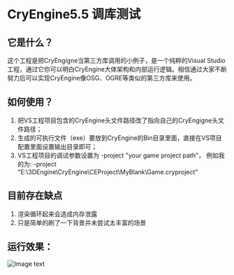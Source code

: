 # CryEngine5.5 调库测试

## 它是什么？

这个工程是把CryEngigne当第三方库调用的小例子，是一个纯粹的Visual Studio工程，通过它你可以明白CryEngine大体架构和内部运行逻辑。相信通过大家不断努力后可以实现CryEngine像OSG、OGRE等类似的第三方库来使用。

## 如何使用？

1. 把VS工程项目包含的CryEngine头文件路径改了指向自己的CryEngigne头文件路径；
2. 生成的可执行文件（exe）要放到CryEngine的Bin目录里面，直接在VS项目配置里面设置输出目录即可；
3. VS工程项目的调试参数设置为 -project "your game project path"， 例如我的为:
    -project "E:\3DEngine\CryEngine\CEProject\MyBlank\Game.cryproject"
 
 ## 目前存在缺点
 1. 渲染循环起来会造成内存泄露
 2. 只是简单的刷了一下背景并未尝试太丰富的场景
    
 ## 运行效果：
![Image text](https://github.com/clojur/CEVDemo/blob/master/image/CEVDemoRun.png)
